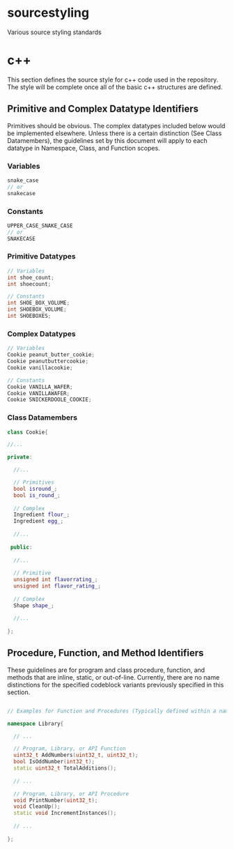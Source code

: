 # sourcestyling
Various source styling standards

# c++

This section defines the source style for c++ code used in the repository.
The style will be complete once all of the basic c++ structures are defined.

## Primitive and Complex Datatype Identifiers

Primitives should be obvious. The complex datatypes included below would be implemented
elsewhere. Unless there is a certain distinction (See Class Datamembers), the guidelines set by this document will apply to each datatype in Namespace, Class, and Function scopes.

### Variables

```cpp
snake_case
// or
snakecase
```

### Constants

```cpp
UPPER_CASE_SNAKE_CASE
// or
SNAKECASE
```
### Primitive Datatypes

```cpp
// Variables
int shoe_count;
int shoecount;

// Constants
int SHOE_BOX_VOLUME;
int SHOEBOX_VOLUME;
int SHOEBOXES;
```

### Complex Datatypes

```cpp
// Variables
Cookie peanut_butter_cookie;
Cookie peanutbuttercookie;
Cookie vanillacookie;

// Constants
Cookie VANILLA_WAFER;
Cookie VANILLAWAFER;
Cookie SNICKERDOOLE_COOKIE;
```

### Class Datamembers

```cpp
class Cookie{

//...

private:

  //...

  // Primitives
  bool isround_;
  bool is_round_;
  
  // Complex
  Ingredient flour_;
  Ingredient egg_;
  
  //...
  
 public:
 
  //...
 
  // Primitive
  unsigned int flavorrating_;
  unsigned int flavor_rating_;
  
  // Complex
  Shape shape_;
  
  //...
 
};

```

## Procedure, Function, and Method Identifiers
These guidelines are for program and class procedure, function, and methods that are inline, static, or out-of-line.
Currently, there are no name distinctions for the specified codeblock variants previously specified in this section.

```cpp

// Examples for Function and Procedures (Typically defined within a namespace)

namespace Library{

  // ...

  // Program, Library, or API Function
  uint32_t AddNumbers(uint32_t, uint32_t);
  bool IsOddNumber(int32_t);
  static uint32_t TotalAdditions();
  
  // ...

  // Program, Library, or API Procedure
  void PrintNumber(uint32_t);
  void CleanUp();
  static void IncrementInstances();
  
  // ...
  
};
```



